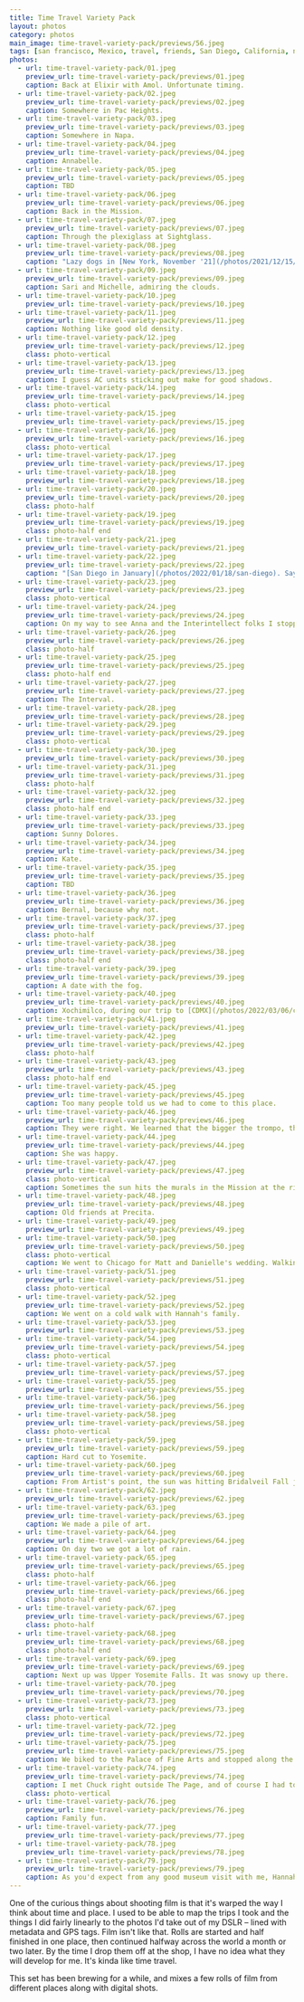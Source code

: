 ```yaml
---
title: Time Travel Variety Pack
layout: photos
category: photos
main_image: time-travel-variety-pack/previews/56.jpeg
tags: [san francisco, Mexico, travel, friends, San Diego, California, nature, New York, street, travel, family]
photos:
  - url: time-travel-variety-pack/01.jpeg
    preview_url: time-travel-variety-pack/previews/01.jpeg
    caption: Back at Elixir with Amol. Unfortunate timing.
  - url: time-travel-variety-pack/02.jpeg
    preview_url: time-travel-variety-pack/previews/02.jpeg
    caption: Somewhere in Pac Heights.
  - url: time-travel-variety-pack/03.jpeg
    preview_url: time-travel-variety-pack/previews/03.jpeg
    caption: Somewhere in Napa.
  - url: time-travel-variety-pack/04.jpeg
    preview_url: time-travel-variety-pack/previews/04.jpeg
    caption: Annabelle.
  - url: time-travel-variety-pack/05.jpeg
    preview_url: time-travel-variety-pack/previews/05.jpeg
    caption: TBD
  - url: time-travel-variety-pack/06.jpeg
    preview_url: time-travel-variety-pack/previews/06.jpeg
    caption: Back in the Mission.
  - url: time-travel-variety-pack/07.jpeg
    preview_url: time-travel-variety-pack/previews/07.jpeg
    caption: Through the plexiglass at Sightglass.
  - url: time-travel-variety-pack/08.jpeg
    preview_url: time-travel-variety-pack/previews/08.jpeg
    caption: "Lazy dogs in [New York, November '21](/photos/2021/12/15/nyc2021/)."
  - url: time-travel-variety-pack/09.jpeg
    preview_url: time-travel-variety-pack/previews/09.jpeg
    caption: Sari and Michelle, admiring the clouds.
  - url: time-travel-variety-pack/10.jpeg
    preview_url: time-travel-variety-pack/previews/10.jpeg
  - url: time-travel-variety-pack/11.jpeg
    preview_url: time-travel-variety-pack/previews/11.jpeg
    caption: Nothing like good old density.
  - url: time-travel-variety-pack/12.jpeg
    preview_url: time-travel-variety-pack/previews/12.jpeg
    class: photo-vertical
  - url: time-travel-variety-pack/13.jpeg
    preview_url: time-travel-variety-pack/previews/13.jpeg
    caption: I guess AC units sticking out make for good shadows.
  - url: time-travel-variety-pack/14.jpeg
    preview_url: time-travel-variety-pack/previews/14.jpeg
    class: photo-vertical
  - url: time-travel-variety-pack/15.jpeg
    preview_url: time-travel-variety-pack/previews/15.jpeg
  - url: time-travel-variety-pack/16.jpeg
    preview_url: time-travel-variety-pack/previews/16.jpeg
    class: photo-vertical
  - url: time-travel-variety-pack/17.jpeg
    preview_url: time-travel-variety-pack/previews/17.jpeg
  - url: time-travel-variety-pack/18.jpeg
    preview_url: time-travel-variety-pack/previews/18.jpeg
  - url: time-travel-variety-pack/20.jpeg
    preview_url: time-travel-variety-pack/previews/20.jpeg
    class: photo-half
  - url: time-travel-variety-pack/19.jpeg
    preview_url: time-travel-variety-pack/previews/19.jpeg
    class: photo-half end
  - url: time-travel-variety-pack/21.jpeg
    preview_url: time-travel-variety-pack/previews/21.jpeg
  - url: time-travel-variety-pack/22.jpeg
    preview_url: time-travel-variety-pack/previews/22.jpeg
    caption: "[San Diego in January](/photos/2022/01/18/san-diego). Say Less."
  - url: time-travel-variety-pack/23.jpeg
    preview_url: time-travel-variety-pack/previews/23.jpeg
    class: photo-vertical
  - url: time-travel-variety-pack/24.jpeg
    preview_url: time-travel-variety-pack/previews/24.jpeg
    caption: On my way to see Anna and the Interintellect folks I stopped for couple of photos.
  - url: time-travel-variety-pack/26.jpeg
    preview_url: time-travel-variety-pack/previews/26.jpeg
    class: photo-half
  - url: time-travel-variety-pack/25.jpeg
    preview_url: time-travel-variety-pack/previews/25.jpeg
    class: photo-half end
  - url: time-travel-variety-pack/27.jpeg
    preview_url: time-travel-variety-pack/previews/27.jpeg
    caption: The Interval.
  - url: time-travel-variety-pack/28.jpeg
    preview_url: time-travel-variety-pack/previews/28.jpeg
  - url: time-travel-variety-pack/29.jpeg
    preview_url: time-travel-variety-pack/previews/29.jpeg
    class: photo-vertical
  - url: time-travel-variety-pack/30.jpeg
    preview_url: time-travel-variety-pack/previews/30.jpeg
  - url: time-travel-variety-pack/31.jpeg
    preview_url: time-travel-variety-pack/previews/31.jpeg
    class: photo-half
  - url: time-travel-variety-pack/32.jpeg
    preview_url: time-travel-variety-pack/previews/32.jpeg
    class: photo-half end
  - url: time-travel-variety-pack/33.jpeg
    preview_url: time-travel-variety-pack/previews/33.jpeg
    caption: Sunny Dolores.
  - url: time-travel-variety-pack/34.jpeg
    preview_url: time-travel-variety-pack/previews/34.jpeg
    caption: Kate.
  - url: time-travel-variety-pack/35.jpeg
    preview_url: time-travel-variety-pack/previews/35.jpeg
    caption: TBD
  - url: time-travel-variety-pack/36.jpeg
    preview_url: time-travel-variety-pack/previews/36.jpeg
    caption: Bernal, because why not.
  - url: time-travel-variety-pack/37.jpeg
    preview_url: time-travel-variety-pack/previews/37.jpeg
    class: photo-half
  - url: time-travel-variety-pack/38.jpeg
    preview_url: time-travel-variety-pack/previews/38.jpeg
    class: photo-half end
  - url: time-travel-variety-pack/39.jpeg
    preview_url: time-travel-variety-pack/previews/39.jpeg
    caption: A date with the fog.
  - url: time-travel-variety-pack/40.jpeg
    preview_url: time-travel-variety-pack/previews/40.jpeg
    caption: Xochimilco, during our trip to [CDMX](/photos/2022/03/06/cdmx/) earlier this year.
  - url: time-travel-variety-pack/41.jpeg
    preview_url: time-travel-variety-pack/previews/41.jpeg
  - url: time-travel-variety-pack/42.jpeg
    preview_url: time-travel-variety-pack/previews/42.jpeg
    class: photo-half
  - url: time-travel-variety-pack/43.jpeg
    preview_url: time-travel-variety-pack/previews/43.jpeg
    class: photo-half end
  - url: time-travel-variety-pack/45.jpeg
    preview_url: time-travel-variety-pack/previews/45.jpeg
    caption: Too many people told us we had to come to this place.
  - url: time-travel-variety-pack/46.jpeg
    preview_url: time-travel-variety-pack/previews/46.jpeg
    caption: They were right. We learned that the bigger the trompo, the better the tacos.
  - url: time-travel-variety-pack/44.jpeg
    preview_url: time-travel-variety-pack/previews/44.jpeg
    caption: She was happy.
  - url: time-travel-variety-pack/47.jpeg
    preview_url: time-travel-variety-pack/previews/47.jpeg
    class: photo-vertical
    caption: Sometimes the sun hits the murals in the Mission at the right angle and you get some really funky colors.
  - url: time-travel-variety-pack/48.jpeg
    preview_url: time-travel-variety-pack/previews/48.jpeg
    caption: Old friends at Precita.
  - url: time-travel-variety-pack/49.jpeg
    preview_url: time-travel-variety-pack/previews/49.jpeg
  - url: time-travel-variety-pack/50.jpeg
    preview_url: time-travel-variety-pack/previews/50.jpeg
    class: photo-vertical
    caption: We went to Chicago for Matt and Danielle's wedding. Walking back from brunch, and on our way to get ready for the event, we ran into the happy couple taking photos on the street. Of course, I snapped one.
  - url: time-travel-variety-pack/51.jpeg
    preview_url: time-travel-variety-pack/previews/51.jpeg
    class: photo-vertical
  - url: time-travel-variety-pack/52.jpeg
    preview_url: time-travel-variety-pack/previews/52.jpeg
    caption: We went on a cold walk with Hannah's family.
  - url: time-travel-variety-pack/53.jpeg
    preview_url: time-travel-variety-pack/previews/53.jpeg
  - url: time-travel-variety-pack/54.jpeg
    preview_url: time-travel-variety-pack/previews/54.jpeg
    class: photo-vertical
  - url: time-travel-variety-pack/57.jpeg
    preview_url: time-travel-variety-pack/previews/57.jpeg
  - url: time-travel-variety-pack/55.jpeg
    preview_url: time-travel-variety-pack/previews/55.jpeg
  - url: time-travel-variety-pack/56.jpeg
    preview_url: time-travel-variety-pack/previews/56.jpeg
  - url: time-travel-variety-pack/58.jpeg
    preview_url: time-travel-variety-pack/previews/58.jpeg
    class: photo-vertical
  - url: time-travel-variety-pack/59.jpeg
    preview_url: time-travel-variety-pack/previews/59.jpeg
    caption: Hard cut to Yosemite.
  - url: time-travel-variety-pack/60.jpeg
    preview_url: time-travel-variety-pack/previews/60.jpeg
    caption: From Artist's point, the sun was hitting Bridalveil Fall just right.
  - url: time-travel-variety-pack/62.jpeg
    preview_url: time-travel-variety-pack/previews/62.jpeg
  - url: time-travel-variety-pack/63.jpeg
    preview_url: time-travel-variety-pack/previews/63.jpeg
    caption: We made a pile of art.
  - url: time-travel-variety-pack/64.jpeg
    preview_url: time-travel-variety-pack/previews/64.jpeg
    caption: On day two we got a lot of rain.
  - url: time-travel-variety-pack/65.jpeg
    preview_url: time-travel-variety-pack/previews/65.jpeg
    class: photo-half
  - url: time-travel-variety-pack/66.jpeg
    preview_url: time-travel-variety-pack/previews/66.jpeg
    class: photo-half end
  - url: time-travel-variety-pack/67.jpeg
    preview_url: time-travel-variety-pack/previews/67.jpeg
    class: photo-half
  - url: time-travel-variety-pack/68.jpeg
    preview_url: time-travel-variety-pack/previews/68.jpeg
    class: photo-half end
  - url: time-travel-variety-pack/69.jpeg
    preview_url: time-travel-variety-pack/previews/69.jpeg
    caption: Next up was Upper Yosemite Falls. It was snowy up there.
  - url: time-travel-variety-pack/70.jpeg
    preview_url: time-travel-variety-pack/previews/70.jpeg
  - url: time-travel-variety-pack/73.jpeg
    preview_url: time-travel-variety-pack/previews/73.jpeg
    class: photo-vertical
  - url: time-travel-variety-pack/72.jpeg
    preview_url: time-travel-variety-pack/previews/72.jpeg
  - url: time-travel-variety-pack/75.jpeg
    preview_url: time-travel-variety-pack/previews/75.jpeg
    caption: We biked to the Palace of Fine Arts and stopped along the way.
  - url: time-travel-variety-pack/74.jpeg
    preview_url: time-travel-variety-pack/previews/74.jpeg
    caption: I met Chuck right outside The Page, and of course I had to ask for his portrait. He obliged.
    class: photo-vertical
  - url: time-travel-variety-pack/76.jpeg
    preview_url: time-travel-variety-pack/previews/76.jpeg
    caption: Family fun.
  - url: time-travel-variety-pack/77.jpeg
    preview_url: time-travel-variety-pack/previews/77.jpeg
  - url: time-travel-variety-pack/78.jpeg
    preview_url: time-travel-variety-pack/previews/78.jpeg
  - url: time-travel-variety-pack/79.jpeg
    preview_url: time-travel-variety-pack/previews/79.jpeg
    caption: As you'd expect from any good museum visit with me, Hannah had to wait until I read every single plaque. At least this time she had brought her Kindle, and it was a nice sunny day out.
---
```


One of the curious things about shooting film is that it's warped the way I think about time and place. I used to be able to map the trips I took and the things I did fairly linearly to the photos I'd take out of my DSLR – lined with metadata and GPS tags. Film isn't like that. Rolls are started and half finished in one place, then continued halfway across the world a month or two later. By the time I drop them off at the shop, I have no idea what they will develop for me. It's kinda like time travel.

This set has been brewing for a while, and mixes a few rolls of film from different places along with digital shots.
